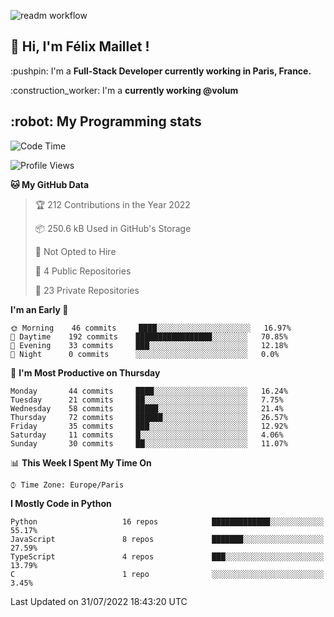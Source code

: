 ![readm workflow](https://github.com/fmaillet24/fmaillet24/actions/workflows/main.yml/badge.svg)

<h2>👋 Hi, I'm Félix Maillet !</h2>

<p>:pushpin: I'm a <strong>Full-Stack Developer currently working in Paris, France.</strong></p>
<p>:construction_worker: I'm a <strong>currently working @volum</strong></p>

<h2>:robot: My Programming stats</h2>

<!--START_SECTION:waka-->
![Code Time](http://img.shields.io/badge/Code%20Time-0%20secs-blue)

![Profile Views](http://img.shields.io/badge/Profile%20Views-0-blue)

**🐱 My GitHub Data** 

> 🏆 212 Contributions in the Year 2022
 > 
> 📦 250.6 kB Used in GitHub's Storage 
 > 
> 🚫 Not Opted to Hire
 > 
> 📜 4 Public Repositories 
 > 
> 🔑 23 Private Repositories  
 > 
**I'm an Early 🐤** 

```text
🌞 Morning    46 commits     ████░░░░░░░░░░░░░░░░░░░░░   16.97% 
🌆 Daytime    192 commits    █████████████████░░░░░░░░   70.85% 
🌃 Evening    33 commits     ███░░░░░░░░░░░░░░░░░░░░░░   12.18% 
🌙 Night      0 commits      ░░░░░░░░░░░░░░░░░░░░░░░░░   0.0%

```
📅 **I'm Most Productive on Thursday** 

```text
Monday       44 commits     ████░░░░░░░░░░░░░░░░░░░░░   16.24% 
Tuesday      21 commits     ██░░░░░░░░░░░░░░░░░░░░░░░   7.75% 
Wednesday    58 commits     █████░░░░░░░░░░░░░░░░░░░░   21.4% 
Thursday     72 commits     ██████░░░░░░░░░░░░░░░░░░░   26.57% 
Friday       35 commits     ███░░░░░░░░░░░░░░░░░░░░░░   12.92% 
Saturday     11 commits     █░░░░░░░░░░░░░░░░░░░░░░░░   4.06% 
Sunday       30 commits     ██░░░░░░░░░░░░░░░░░░░░░░░   11.07%

```


📊 **This Week I Spent My Time On** 

```text
⌚︎ Time Zone: Europe/Paris

```

**I Mostly Code in Python** 

```text
Python                   16 repos            █████████████░░░░░░░░░░░░   55.17% 
JavaScript               8 repos             ███████░░░░░░░░░░░░░░░░░░   27.59% 
TypeScript               4 repos             ███░░░░░░░░░░░░░░░░░░░░░░   13.79% 
C                        1 repo              ░░░░░░░░░░░░░░░░░░░░░░░░░   3.45%

```



 Last Updated on 31/07/2022 18:43:20 UTC
<!--END_SECTION:waka-->
